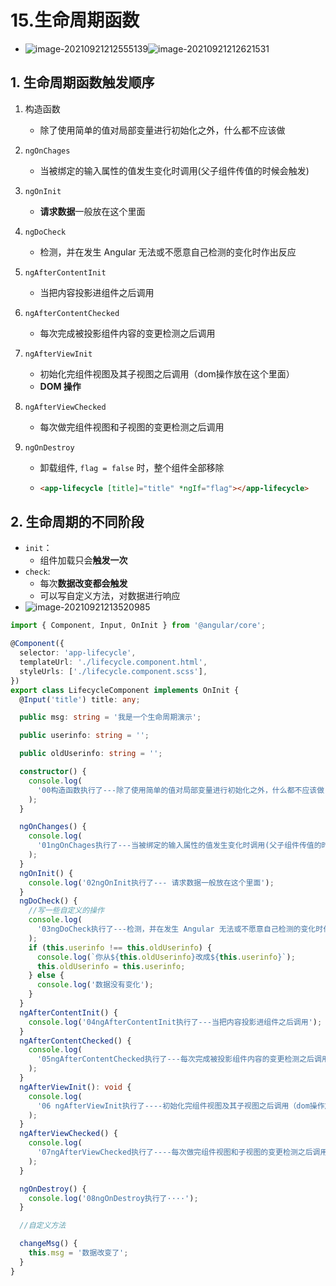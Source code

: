 # 15.生命周期函数

- ![image-20210921212555139](https://raw.githubusercontent.com/TWDH/Leetcode-From-Zero/pictures/img/image-20210921212555139.png)![image-20210921212621531](https://raw.githubusercontent.com/TWDH/Leetcode-From-Zero/pictures/img/image-20210921212621531.png)

## 1. 生命周期函数触发顺序

1. 构造函数

   - 除了使用简单的值对局部变量进行初始化之外，什么都不应该做

2. `ngOnChages` 

   - 当被绑定的输入属性的值发生变化时调用(父子组件传值的时候会触发)

3. `ngOnInit`

   - **请求数据**一般放在这个里面

4. `ngDoCheck`

   - 检测，并在发生 Angular 无法或不愿意自己检测的变化时作出反应

5. `ngAfterContentInit`

   - 当把内容投影进组件之后调用

6. `ngAfterContentChecked`

   - 每次完成被投影组件内容的变更检测之后调用

7. `ngAfterViewInit`

   - 初始化完组件视图及其子视图之后调用（dom操作放在这个里面）
   - **DOM 操作**

8. `ngAfterViewChecked`

   - 每次做完组件视图和子视图的变更检测之后调用

9. `ngOnDestroy`

   - 卸载组件, `flag = false` 时，整个组件全部移除

   - ```html
     <app-lifecycle [title]="title" *ngIf="flag"></app-lifecycle>
     ```

## 2. 生命周期的不同阶段

- `init`：
  - 组件加载只会**触发一次**
- `check`: 
  - 每次**数据改变都会触发**
  - 可以写自定义方法，对数据进行响应
- ![image-20210921213520985](https://raw.githubusercontent.com/TWDH/Leetcode-From-Zero/pictures/img/image-20210921213520985.png)

```typescript
import { Component, Input, OnInit } from '@angular/core';

@Component({
  selector: 'app-lifecycle',
  templateUrl: './lifecycle.component.html',
  styleUrls: ['./lifecycle.component.scss'],
})
export class LifecycleComponent implements OnInit {
  @Input('title') title: any;

  public msg: string = '我是一个生命周期演示';

  public userinfo: string = '';

  public oldUserinfo: string = '';

  constructor() {
    console.log(
      '00构造函数执行了---除了使用简单的值对局部变量进行初始化之外，什么都不应该做'
    );
  }

  ngOnChanges() {
    console.log(
      '01ngOnChages执行了---当被绑定的输入属性的值发生变化时调用(父子组件传值的时候会触发)'
    );
  }
  ngOnInit() {
    console.log('02ngOnInit执行了--- 请求数据一般放在这个里面');
  }
  ngDoCheck() {
    //写一些自定义的操作
    console.log(
      '03ngDoCheck执行了---检测，并在发生 Angular 无法或不愿意自己检测的变化时作出反应'
    );
    if (this.userinfo !== this.oldUserinfo) {
      console.log(`你从${this.oldUserinfo}改成${this.userinfo}`);
      this.oldUserinfo = this.userinfo;
    } else {
      console.log('数据没有变化');
    }
  }
  ngAfterContentInit() {
    console.log('04ngAfterContentInit执行了---当把内容投影进组件之后调用');
  }
  ngAfterContentChecked() {
    console.log(
      '05ngAfterContentChecked执行了---每次完成被投影组件内容的变更检测之后调用'
    );
  }
  ngAfterViewInit(): void {
    console.log(
      '06 ngAfterViewInit执行了----初始化完组件视图及其子视图之后调用（dom操作放在这个里面）'
    );
  }
  ngAfterViewChecked() {
    console.log(
      '07ngAfterViewChecked执行了----每次做完组件视图和子视图的变更检测之后调用'
    );
  }

  ngOnDestroy() {
    console.log('08ngOnDestroy执行了····');
  }

  //自定义方法

  changeMsg() {
    this.msg = '数据改变了';
  }
}
```

